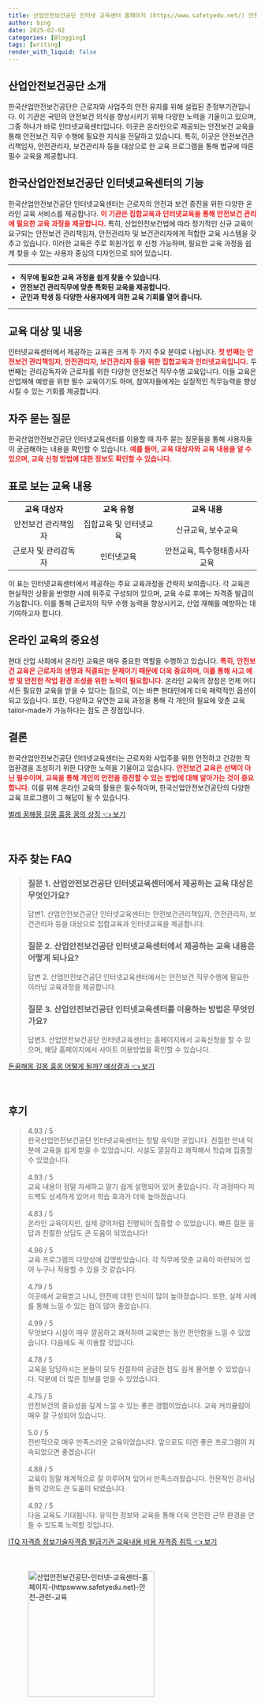 ```yaml
---
title: 산업안전보건공단 인터넷 교육센터 홈페이지 (https//www.safetyedu.net/) 안전 관련 교육
author: bing
date: 2025-02-02
categories: [Blogging]
tags: [writing]
render_with_liquid: false
---
```



<h2 id='산업안전보건공단_소개'>산업안전보건공단 소개</h2>

<p>한국산업안전보건공단은 근로자와 사업주의 안전 유지를 위해 설립된 준정부기관입니다. 이 기관은 국민의 안전보건 의식을 향상시키기 위해 다양한 노력을 기울이고 있으며, 그중 하나가 바로 인터넷교육센터입니다. 이곳은 온라인으로 제공되는 안전보건 교육을 통해 안전보건 직무 수행에 필요한 지식을 전달하고 있습니다. 특히, 이곳은 안전보건관리책임자, 안전관리자, 보건관리자 등을 대상으로 한 교육 프로그램을 통해 법규에 따른 필수 교육을 제공합니다.</p>

<h2 id='인터넷교육센터_기능'>한국산업안전보건공단 인터넷교육센터의 기능</h2>

<p>한국산업안전보건공단 인터넷교육센터는 근로자의 안전과 보건 증진을 위한 다양한 온라인 교육 서비스를 제공합니다. <b><span style="color: #ee2323;">이 기관은 집합교육과 인터넷교육을 통해 안전보건 관리에 필요한 교육 과정을 제공합니다.</span></b> 특히, 산업안전보건법에 따라 정기적인 신규 교육이 요구되는 안전보건 관리책임자, 안전관리자 및 보건관리자에게 적합한 교육 시스템을 갖추고 있습니다. 이러한 교육은 주로 회원가입 후 신청 가능하며, 필요한 교육 과정을 쉽게 찾을 수 있는 사용자 중심의 디자인으로 되어 있습니다.</p>

<hr />

<ul>
    <li><b>직무에 필요한 교육 과정을 쉽게 찾을 수 있습니다.</b></li>
    <li><b>안전보건 관리직무에 맞춘 특화된 교육을 제공합니다.</b></li>
    <li><b>군인과 학생 등 다양한 사용자에게 의한 교육 기회를 열어 줍니다.</b></li>
</ul>

<hr />

<h2 id='교육대상_및_내용'>교육 대상 및 내용</h2>

<p>인터넷교육센터에서 제공하는 교육은 크게 두 가지 주요 분야로 나뉩니다. <b><span style="color: #ee2323;">첫 번째는 안전보건 관리책임자, 안전관리자, 보건관리자 등을 위한 집합교육과 인터넷교육입니다.</span></b> 두 번째는 관리감독자와 근로자를 위한 다양한 안전보건 직무수행 교육입니다. 이들 교육은 산업재해 예방을 위한 필수 교육이기도 하며, 참여자들에게는 실질적인 직무능력을 향상시킬 수 있는 기회를 제공합니다.</p>

<h2 id='자주_묻는_질문'>자주 묻는 질문</h2>

<p>한국산업안전보건공단 인터넷교육센터를 이용할 때 자주 묻는 질문들을 통해 사용자들이 궁금해하는 내용을 확인할 수 있습니다. <b><span style="color: #ee2323;">예를 들어, 교육 대상자와 교육 내용을 알 수 있으며, 교육 신청 방법에 대한 정보도 확인할 수 있습니다.</span></b></p>

<h2 id='표로_보는_교육_내용'>표로 보는 교육 내용</h2>

<table>
    <tr>
        <td style="text-align: center; height: 17px;"><b>교육 대상자</b></td>
        <td style="text-align: center; height: 17px;"><b>교육 유형</b></td>
        <td style="text-align: center; height: 17px;"><b>교육 내용</b></td>
    </tr>
    <tr>
        <td style="text-align: center; height: 17px;">안전보건 관리책임자</td>
        <td style="text-align: center; height: 17px;">집합교육 및 인터넷교육</td>
        <td style="text-align: center; height: 17px;">신규교육, 보수교육</td>
    </tr>
    <tr>
        <td style="text-align: center; height: 17px;">근로자 및 관리감독자</td>
        <td style="text-align: center; height: 17px;">인터넷교육</td>
        <td style="text-align: center; height: 17px;">안전교육, 특수형태종사자 교육</td>
    </tr>
</table>

<p>이 표는 인터넷교육센터에서 제공하는 주요 교육과정을 간략히 보여줍니다. 각 교육은 현실적인 상황을 반영한 사례 위주로 구성되어 있으며, 교육 수료 후에는 자격증 발급이 가능합니다. 이를 통해 근로자의 직무 수행 능력을 향상시키고, 산업 재해를 예방하는 데 기여하고자 합니다.</p>

<h2 id='온라인_교육의_중요성'>온라인 교육의 중요성</h2>

<p>현대 산업 사회에서 온라인 교육은 매우 중요한 역할을 수행하고 있습니다. <b><span style="color: #ee2323;">특히, 안전보건 교육은 근로자의 생명과 직결되는 문제이기 때문에 더욱 중요하며, 이를 통해 사고 예방 및 안전한 작업 환경 조성을 위한 노력이 필요합니다.</span></b> 온라인 교육의 장점은 언제 어디서든 필요한 교육을 받을 수 있다는 점으로, 이는 바쁜 현대인에게 더욱 매력적인 옵션이 되고 있습니다. 또한, 다양하고 유연한 교육 과정을 통해 각 개인의 필요에 맞춘 교육 tailor-made가 가능하다는 점도 큰 장점입니다.</p>

<h2 id='결론'>결론</h2>

<p>한국산업안전보건공단 인터넷교육센터는 근로자와 사업주를 위한 안전하고 건강한 작업환경을 조성하기 위한 다양한 노력을 기울이고 있습니다. <b><span style="color: #ee2323;">안전보건 교육은 선택이 아닌 필수이며, 교육을 통해 개인의 안전을 증진할 수 있는 방법에 대해 알아가는 것이 중요합니다.</span></b> 이를 위해 온라인 교육의 활용은 필수적이며, 한국산업안전보건공단의 다양한 교육 프로그램이 그 해답이 될 수 있습니다.</p>


<p><a class="click-button" title="벌레 꿈해몽 길몽 흉몽 꿈의 상징" href="https://aptwhite.github.io/posts/%EB%B2%8C%EB%A0%88-%EA%BF%88%ED%95%B4%EB%AA%BD-%EA%B8%B8%EB%AA%BD-%ED%9D%89%EB%AA%BD-%EA%BF%88%EC%9D%98-%EC%83%81%EC%A7%95/" rel="dofollow">벌레 꿈해몽 길몽 흉몽 꿈의 상징 👈 보기</a></p><br>
<h2 id='자주_찾는_FAQ'>자주 찾는 FAQ</h2>
<div itemscope="" itemtype="https://schema.org/FAQPage">
<blockquote>
<div itemscope="" itemprop="mainEntity" itemtype="https://schema.org/Question">
<h3 itemprop="name">질문 1. 산업안전보건공단 인터넷교육센터에서 제공하는 교육 대상은 무엇인가요?</h3>
<div itemscope="" itemprop="acceptedAnswer" itemtype="https://schema.org/Answer">
<span itemprop="text">
<p>답변1. 산업안전보건공단 인터넷교육센터는 안전보건관리책임자, 안전관리자, 보건관리자 등을 대상으로 집합교육과 인터넷교육을 제공합니다.</p>
</span>
</div>
</div>
<div itemscope="" itemprop="mainEntity" itemtype="https://schema.org/Question">
<h3 itemprop="name">질문 2. 산업안전보건공단 인터넷교육센터에서 제공하는 교육 내용은 어떻게 되나요?</h3>
<div itemscope="" itemprop="acceptedAnswer" itemtype="https://schema.org/Answer">
<span itemprop="text">
<p>답변 2. 산업안전보건공단 인터넷교육센터에서는 안전보건 직무수행에 필요한 이러닝 교육과정을 제공합니다.</p>
</span>
</div>
</div>
<div itemscope="" itemprop="mainEntity" itemtype="https://schema.org/Question">
<h3 itemprop="name">질문 3. 산업안전보건공단 인터넷교육센터를 이용하는 방법은 무엇인가요?</h3>
<div itemscope="" itemprop="acceptedAnswer" itemtype="https://schema.org/Answer">
<span itemprop="text">
<p>답변3. 산업안전보건공단 인터넷교육센터는 홈페이지에서 교육신청을 할 수 있으며, 해당 홈페이지에서 사이트 이용방법을 확인할 수 있습니다.</p>
</span>
</div>
</div>
</blockquote>
</div>
<p><a class="click-button" title="돈꿈해몽 길몽 흉몽 어떻게 될까? 예상결과" href="https://aptwhite.github.io/posts/%EB%8F%88%EA%BF%88%ED%95%B4%EB%AA%BD-%EA%B8%B8%EB%AA%BD-%ED%9D%89%EB%AA%BD-%EC%96%B4%EB%96%BB%EA%B2%8C-%EB%90%A0%EA%B9%8C-%EC%98%88%EC%83%81%EA%B2%B0%EA%B3%BC/" rel="dofollow">돈꿈해몽 길몽 흉몽 어떻게 될까? 예상결과 👈 보기</a></p><br>
<h2 id='후기'>후기</h2>
<div itemscope itemtype="https://schema.org/Product">
  <blockquote>
  <div itemprop="review" itemscope itemtype="https://schema.org/Review">
      <div itemprop="reviewRating" itemscope itemtype="https://schema.org/Rating"> <span itemprop="ratingValue">4.93</span> / <span itemprop="bestRating">5</span> </div>
      <span itemprop="reviewBody">한국산업안전보건공단 인터넷교육센터는 정말 유익한 곳입니다. 친절한 안내 덕분에 교육을 쉽게 받을 수 있었습니다. 시설도 깔끔하고 쾌적해서 학습에 집중할 수 있었습니다.</span>
  </div>
  <br>
  <div itemprop="review" itemscope itemtype="https://schema.org/Review">
      <div itemprop="reviewRating" itemscope itemtype="https://schema.org/Rating"> <span itemprop="ratingValue">4.93</span> / <span itemprop="bestRating">5</span> </div>
      <span itemprop="reviewBody">교육 내용이 정말 자세하고 알기 쉽게 설명되어 있어 좋았습니다. 각 과정마다 피드백도 상세하게 있어서 학습 효과가 더욱 높아졌습니다.</span>
  </div>
  <br>
  <div itemprop="review" itemscope itemtype="https://schema.org/Review">
      <div itemprop="reviewRating" itemscope itemtype="https://schema.org/Rating"> <span itemprop="ratingValue">4.83</span> / <span itemprop="bestRating">5</span> </div>
      <span itemprop="reviewBody">온라인 교육이지만, 실제 강의처럼 진행되어 집중할 수 있었습니다. 빠른 질문 응답과 친절한 상담도 큰 도움이 되었습니다!</span>
  </div>
  <br>
  <div itemprop="review" itemscope itemtype="https://schema.org/Review">
      <div itemprop="reviewRating" itemscope itemtype="https://schema.org/Rating"> <span itemprop="ratingValue">4.96</span> / <span itemprop="bestRating">5</span> </div>
      <span itemprop="reviewBody">교육 프로그램의 다양성에 감명받았습니다. 각 직무에 맞춘 교육이 마련되어 있어 누구나 적용할 수 있을 것 같습니다.</span>
  </div>
  <br>
  <div itemprop="review" itemscope itemtype="https://schema.org/Review">
      <div itemprop="reviewRating" itemscope itemtype="https://schema.org/Rating"> <span itemprop="ratingValue">4.79</span> / <span itemprop="bestRating">5</span> </div>
      <span itemprop="reviewBody">이곳에서 교육받고 나니, 안전에 대한 인식이 많이 높아졌습니다. 또한, 실제 사례를 통해 느낄 수 있는 점이 많아 좋았습니다.</span>
  </div>
  <br>
  <div itemprop="review" itemscope itemtype="https://schema.org/Review">
      <div itemprop="reviewRating" itemscope itemtype="https://schema.org/Rating"> <span itemprop="ratingValue">4.99</span> / <span itemprop="bestRating">5</span> </div>
      <span itemprop="reviewBody">무엇보다 시설이 매우 깔끔하고 쾌적하여 교육받는 동안 편안함을 느낄 수 있었습니다. 다음에도 꼭 이용할 것입니다.</span>
  </div>
  <br>
  <div itemprop="review" itemscope itemtype="https://schema.org/Review">
      <div itemprop="reviewRating" itemscope itemtype="https://schema.org/Rating"> <span itemprop="ratingValue">4.78</span> / <span itemprop="bestRating">5</span> </div>
      <span itemprop="reviewBody">교육을 담당하시는 분들이 모두 친절하여 궁금한 점도 쉽게 물어볼 수 있었습니다. 덕분에 더 많은 정보를 얻을 수 있었습니다.</span>
  </div>
  <br>
  <div itemprop="review" itemscope itemtype="https://schema.org/Review">
      <div itemprop="reviewRating" itemscope itemtype="https://schema.org/Rating"> <span itemprop="ratingValue">4.75</span> / <span itemprop="bestRating">5</span> </div>
      <span itemprop="reviewBody">안전보건의 중요성을 깊게 느낄 수 있는 좋은 경험이었습니다. 교육 커리큘럼이 매우 잘 구성되어 있습니다.</span>
  </div>
  <br>
  <div itemprop="review" itemscope itemtype="https://schema.org/Review">
      <div itemprop="reviewRating" itemscope itemtype="https://schema.org/Rating"> <span itemprop="ratingValue">5.0</span> / <span itemprop="bestRating">5</span> </div>
      <span itemprop="reviewBody">전반적으로 매우 만족스러운 교육이었습니다. 앞으로도 이런 좋은 프로그램이 지속되었으면 좋겠습니다!</span>
  </div>
  <br>
  <div itemprop="review" itemscope itemtype="https://schema.org/Review">
      <div itemprop="reviewRating" itemscope itemtype="https://schema.org/Rating"> <span itemprop="ratingValue">4.88</span> / <span itemprop="bestRating">5</span> </div>
      <span itemprop="reviewBody">교육이 정말 체계적으로 잘 이루어져 있어서 만족스러웠습니다. 전문적인 강사님들의 강의도 큰 도움이 되었습니다.</span>
  </div>
  <br>
  <div itemprop="review" itemscope itemtype="https://schema.org/Review">
      <div itemprop="reviewRating" itemscope itemtype="https://schema.org/Rating"> <span itemprop="ratingValue">4.92</span> / <span itemprop="bestRating">5</span> </div>
      <span itemprop="reviewBody">다음 교육도 기대됩니다. 유익한 정보와 교육을 통해 더욱 안전한 근무 환경을 만들 수 있도록 노력할 것입니다.</span>
  </div>
  </blockquote>
</div>
<p><a class="click-button" title="ITQ 자격증 정보기술자격증 발급기관 교육내용 비용 자격증 취득" href="https://aptwhite.github.io/posts/ITQ-%EC%9E%90%EA%B2%A9%EC%A6%9D-%EC%A0%95%EB%B3%B4%EA%B8%B0%EC%88%A0%EC%9E%90%EA%B2%A9%EC%A6%9D-%EB%B0%9C%EA%B8%89%EA%B8%B0%EA%B4%80-%EA%B5%90%EC%9C%A1%EB%82%B4%EC%9A%A9-%EB%B9%84%EC%9A%A9-%EC%9E%90%EA%B2%A9%EC%A6%9D-%EC%B7%A8%EB%93%9D/" rel="dofollow">ITQ 자격증 정보기술자격증 발급기관 교육내용 비용 자격증 취득 👈 보기</a></p><br>
<figure class="image"><img src="https://aptwhite.github.io/assets/img/thumbnail/산업안전보건공단-인터넷-교육센터-홈페이지-(httpswww.safetyedu.net)-안전-관련-교육.webp" alt="산업안전보건공단-인터넷-교육센터-홈페이지-(httpswww.safetyedu.net)-안전-관련-교육" width="256" height="256"></figure>